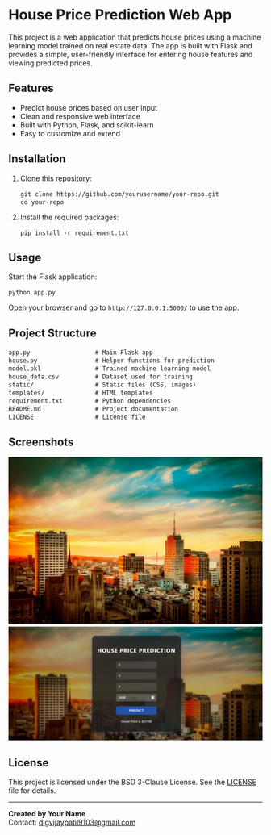 # House Price Prediction Web App

This project is a web application that predicts house prices using a machine learning model trained on real estate data. The app is built with Flask and provides a simple, user-friendly interface for entering house features and viewing predicted prices.

## Features

- Predict house prices based on user input
- Clean and responsive web interface
- Built with Python, Flask, and scikit-learn
- Easy to customize and extend

## Installation

1. Clone this repository:
    ```
    git clone https://github.com/yourusername/your-repo.git
    cd your-repo
    ```

2. Install the required packages:
    ```
    pip install -r requirement.txt
    ```

## Usage

Start the Flask application:
```
python app.py
```
Open your browser and go to `http://127.0.0.1:5000/` to use the app.

## Project Structure

```
app.py                  # Main Flask app
house.py                # Helper functions for prediction
model.pkl               # Trained machine learning model
house_data.csv          # Dataset used for training
static/                 # Static files (CSS, images)
templates/              # HTML templates
requirement.txt         # Python dependencies
README.md               # Project documentation
LICENSE                 # License file
```

## Screenshots

![Form Screenshot](static/images/FORM1.jpg)
![Prediction Screenshot](static/images/prediction.png)


## License

This project is licensed under the BSD 3-Clause License. See the [LICENSE](LICENSE) file for details.

---

**Created by Your Name**  
Contact: digvijaypatil9103@gmail.com